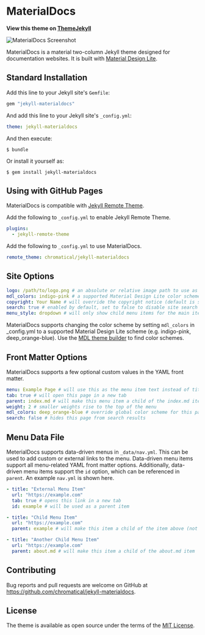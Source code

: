 # MaterialDocs

**View this theme on [ThemeJekyll](https://themejekyll.github.io/theme/materialdocs/)**

![MaterialDocs Screenshot](screenshot.png)

MaterialDocs is a material two-column Jekyll theme designed for documentation websites.  It is built with [Material Design Lite](https://getmdl.io).

## Standard Installation

Add this line to your Jekyll site's `Gemfile`:

```ruby
gem "jekyll-materialdocs"
```

And add this line to your Jekyll site's `_config.yml`:

```yaml
theme: jekyll-materialdocs
```

And then execute:

    $ bundle

Or install it yourself as:

    $ gem install jekyll-materialdocs

## Using with GitHub Pages

MaterialDocs is compatible with [Jekyll Remote Theme](https://github.com/benbalter/jekyll-remote-theme).

Add the following to `_config.yml` to enable Jekyll Remote Theme.

```yaml
plugins:
  - jekyll-remote-theme
```

Add the following to `_config.yml` to use MaterialDocs.

```yaml
remote_theme: chromatical/jekyll-materialdocs
```

## Site Options
```yaml
logo: /path/to/logo.png # an absolute or relative image path to use as the site logo
mdl_colors: indigo-pink # a supported Material Design Lite color scheme
copyright: Your Name # will override the copyright notice (default is site title)
search: true # enabled by default, set to false to disable site search
menu_style: dropdown # will only show child menu items for the main item selected
```
MaterialDocs supports changing the color scheme by setting `mdl_colors` in _config.yml to a supported Material Design Lite scheme (e.g. indigo-pink, deep_orange-blue).  Use the [MDL theme builder](https://getmdl.io/customize/index.html) to find color schemes.

## Front Matter Options

MaterialDocs supports a few optional custom values in the YAML front matter.
```yaml
menu: Example Page # will use this as the menu item text instead of title, set to false to remove from menu
tab: true # will open this page in a new tab
parent: index.md # will make this menu item a child of the index.md item
weight: 2 # smaller weights rise to the top of the menu
mdl_colors: deep_orange-blue # override global color scheme for this page
search: false # hides this page from search results
```

## Menu Data File

MeterialDocs supports data-driven menus in `_data/nav.yml`.  This can be used to add custom or external links to the menu.  Data-driven menu items support all menu-related YAML front matter options.  Additionally, data-driven menu items support the `id` option, which can be referenced in `parent`.  An example `nav.yml` is shown here.

```yaml
- title: "External Menu Item"
  url: "https://example.com"
  tab: true # opens this link in a new tab
  id: example # will be used as a parent item

- title: "Child Menu Item"
  url: "https://example.com"
  parent: example # will make this item a child of the item above (not displayed when menu_style is set to 'dropdown')

- title: "Another Child Menu Item"
  url: "https://example.com"
  parent: about.md # will make this item a child of the about.md item
```

## Contributing

Bug reports and pull requests are welcome on GitHub at https://github.com/chromatical/jekyll-materialdocs.

## License

The theme is available as open source under the terms of the [MIT License](https://opensource.org/licenses/MIT).
